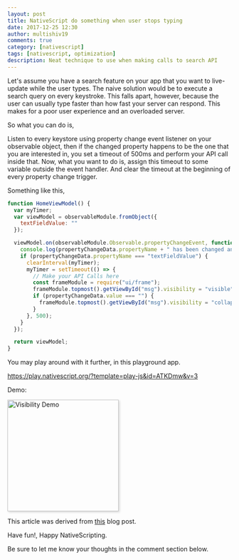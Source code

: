 ```yaml
---
layout: post
title: NativeScript do something when user stops typing
date: 2017-12-25 12:30
author: multishiv19
comments: true
category: [nativescript]
tags: [nativescript, optimization]
description: Neat technique to use when making calls to search API
---
```


Let's assume you have a search feature on your app that you want to live-update while the user types. The naive solution would be to execute a search query on every keystroke. This falls apart, however, because the user can usually type faster than how fast your server can respond. This makes for a poor user experience and an overloaded server.

So what you can do is,

Listen to every keystore using property change event listener on your observable object,
then if the changed property happens to be the one that you are interested in, you set
a timeout of 500ms and perform your API call inside that. Now, what you want to do is,
assign this timeout to some variable outside the event handler. And clear the timeout
at the beginning of every property change trigger.

Something like this,

```js
function HomeViewModel() {
  var myTimer;
  var viewModel = observableModule.fromObject({
    textFieldValue: ""
  });

  viewModel.on(observableModule.Observable.propertyChangeEvent, function (propertyChangeData) {
    console.log(propertyChangeData.propertyName + " has been changed and the new value is: " + propertyChangeData.value);
    if (propertyChangeData.propertyName === "textFieldValue") {
      clearInterval(myTimer);
      myTimer = setTimeout(() => {
        // Make your API Calls here
        const frameModule = require("ui/frame");
        frameModule.topmost().getViewById("msg").visibility = "visible";
        if (propertyChangeData.value === "") {
          frameModule.topmost().getViewById("msg").visibility = "collapse";
        }
      }, 500);
    }
  });

  return viewModel;
}
```

You may play around with it further, in this playground app.

<a target="_blank" href="https://play.nativescript.org/?template=play-js&id=ATKDmw&v=3">https://play.nativescript.org/?template=play-js&id=ATKDmw&v=3</a>

Demo:

<img style="box-shadow: 2px 2px 5px lightgray;"
    src="{{ site.baseurl }}/assets/img/stopsTyping/typing-detection.gif" alt="Visibility Demo" width="250" />

This article was derived from <a target="_blank" href="https://schier.co/blog/2014/12/08/wait-for-user-to-stop-typing-using-javascript.html">this</a> blog post.


Have fun!, Happy NativeScripting.

Be sure to let me know your thoughts in the comment section below.
